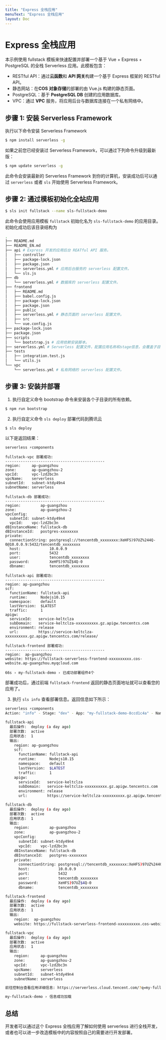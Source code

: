```yaml
---
title: "Express 全栈应用"
menuText: "Express 全栈应用"
layout: Doc
---
```


# Express 全栈应用

本示例使用 fullstack 模板来快速配置并部署一个基于 Vue + Express + PostgreSQL 的全栈 Serverless 应用。此模板包含：

- RESTful API：通过**云函数**和 **API 网关**构建一个基于 Express 框架的 RESTful API。
- 静态网站：在**COS 对象存储**的部署的由 Vue.js 构建的静态页面。
- PostgreSQL：基于 **PostgreSQL DB** 创建的应用数据库。
- VPC：通过 **VPC** 服务，将应用后台与数据库连接在一个私有网络中。

## 步骤 1: 安装 Serverless Framework

执行以下命令安装 Serverless Framework

```bash
$ npm install serverless -g
```

如果之前您已经安装过 Serverless Framework，可以通过下列命令升级到最新版：

```bash
$ npm update serverless -g
```

此命令会安装最新的 Serverless Framework 到你的计算机，安装成功后可以通过 `serverless` 或者 `sls` 开始使用 Serverless Framework。

## 步骤 2: 通过模板初始化全站应用

```bash
$ sls init fullstack --name sls-fullstack-demo
```

此命令会使用应用模板 `fullstack` 初始化名为 `sls-fullstack-demo` 的应用目录。初始化成功后该目录结构为

```bash
.
├── README.md
├── README_EN.md
├── api # Express 开发的应用后台 REATful API 服务。
│   ├── controller
│   ├── package-lock.json
│   ├── package.json
│   ├── serverless.yml # 应用后台服务的 serverless 配置文件。
│   └── sls.js
├── db
│   └── serverless.yml # 数据库的 serverless 配置文件。
├── frontend
│   ├── README.md
│   ├── babel.config.js
│   ├── package-lock.json
│   ├── package.json
│   ├── public
│   ├── serverless.yml # 静态页面的 serverless 配置文件。
│   ├── src
│   └── vue.config.js
├── package-lock.json
├── package.json
├── scripts
│   └── bootstrap.js # 应用依赖安装脚本。
├── serverless.yml # Serverless 配置文件，配置应用名称和stage信息，会覆盖子目录的配置文件中的名称和stage。
├── tests
│   ├── integration.test.js
│   └── utils.js
└── vpc
    └── serverless.yml # 私有网络的 serverless 配置文件。
```

## 步骤 3: 安装并部署

1. 执行自定义命令 bootstrap 命令来安装各个子目录的所有依赖。

```bash
$ npm run bootstrap
```

2. 执行自定义命令 `sls deploy` 部署代码到腾讯云

```bash
$ sls deploy
```

以下是返回结果：

```console
serverless ⚡components

fullstack-vpc 部署成功:
---------------------------------------------
region:     ap-guangzhou
zone:       ap-guangzhou-2
vpcId:      vpc-lzd2bc3n
vpcName:    serverless
subnetId:   subnet-ktdy49n4
subnetName: serverless

fullstack-db 部署成功:
---------------------------------------------
region:         ap-guangzhou
zone:           ap-guangzhou-2
vpcConfig:
  subnetId: subnet-ktdy49n4
  vpcId:    vpc-lzd2bc3n
dBInstanceName: fullstack-db
dBInstanceId:   postgres-xxxxxxxx
private:
  connectionString: postgresql://tencentdb_xxxxxxxx:XeHFS)97UZ%244Q-0@10.0.0.9:5432/tencentdb_xxxxxxxx
  host:             10.0.0.9
  port:             5432
  user:             tencentdb_xxxxxxxx
  password:         XeHFS)97UZ$4Q-0
  dbname:           tencentdb_xxxxxxxx

fullstack-api 部署成功:
---------------------------------------------
region: ap-guangzhou
scf:
  functionName: fullstack-api
  runtime:      Nodejs10.15
  namespace:    default
  lastVersion:  $LATEST
  traffic:      1
apigw:
  serviceId:   service-keltclza
  subDomain:   service-keltclza-xxxxxxxxxx.gz.apigw.tencentcs.com
  environment: release
  url:         https://service-keltclza-xxxxxxxxxx.gz.apigw.tencentcs.com/release/

fullstack-frontend 部署成功:
---------------------------------------------
region:  ap-guangzhou
website: https://fullstack-serverless-frontend-xxxxxxxxxx.cos-website.ap-guangzhou.myqcloud.com

66s › my-fullstack-demo › 已成功部署组件4个
```

部署成功后，通过前端 `fullstack-frontend` 返回的静态页面地址就可以查看您的应用了。

3. 执行 `sls info` 查看部署信息。返回信息如下所示：

```bash
serverless ⚡components
Action: "info" - Stage: "dev" - App: "my-fullstack-demo-8ccd1c4a" - Name: "my-fullstack-demo"

fullstack-api
  最后操作:  deploy (a day ago)
  部署次数:  active
  应用状态:  1
  输出:
    region: ap-guangzhou
    scf:
      functionName: fullstack-api
      runtime:      Nodejs10.15
      namespace:    default
      lastVersion:  $LATEST
      traffic:      1
    apigw:
      serviceId:   service-keltclza
      subDomain:   service-keltclza-xxxxxxxxxx.gz.apigw.tencentcs.com
      environment: release
      url:         https://service-keltclza-xxxxxxxxxx.gz.apigw.tencentcs.com/release/

fullstack-db
  最后操作:  deploy (a day ago)
  部署次数:  active
  应用状态:  1
  输出:
    region:         ap-guangzhou
    zone:           ap-guangzhou-2
    vpcConfig:
      subnetId: subnet-ktdy49n4
      vpcId:    vpc-lzd2bc3n
    dBInstanceName: fullstack-db
    dBInstanceId:   postgres-xxxxxxxx
    private:
      connectionString: postgresql://tencentdb_xxxxxxxx:XeHFS)97UZ%244Q-0@10.0.0.9:5432/tencentdb_xxxxxxxx
      host:             10.0.0.9
      port:             5432
      user:             tencentdb_xxxxxxxx
      password:         XeHFS)97UZ$4Q-0
      dbname:           tencentdb_xxxxxxxx

fullstack-frontend
  最后操作:  deploy (a day ago)
  部署次数:  active
  应用状态:  1
  输出:
    region:  ap-guangzhou
    website: https://fullstack-serverless-frontend-xxxxxxxxxx.cos-website.ap-guangzhou.myqcloud.com

fullstack-vpc
  最后操作:  deploy (a day ago)
  部署次数:  active
  应用状态:  1
  输出:
    region:     ap-guangzhou
    zone:       ap-guangzhou-2
    vpcId:      vpc-lzd2bc3n
    vpcName:    serverless
    subnetId:   subnet-ktdy49n4
    subnetName: serverless

前往控制台查看应用详细信息: https://serverless.cloud.tencent.com/?q=my-fullstack-demo-8ccd1c4a

my-fullstack-demo › 信息成功加载
```

## 总结

开发者可以通过这个 Express 全栈应用了解如何使用 serverless 进行全栈开发，或者也可以进一步改造模板中的内容按照自己的需要进行开发部署。
